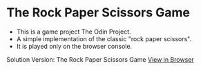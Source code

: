 # The Rock Paper Scissors Game

- This is a game project The Odin Project.
- A simple implementation of the classic "rock paper scissors".
- It is played only on the browser console.

Solution Version: The Rock Paper Scissors Game [View in Browser](https://github.com/mrodrigochaves/rock-paper-scissors)
